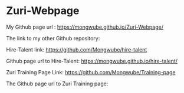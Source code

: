 # Zuri-Webpage
My Github page url : https://mongwube.github.io/Zuri-Webpage/

The link to my other Github repository:

Hire-Talent link: https://github.com/Mongwube/hire-talent

Github page url to Hire-Talent: https://mongwube.github.io/hire-talent/

Zuri Training Page Link: https://github.com/Mongwube/Training-page

The Github page url to Zuri Training page:
